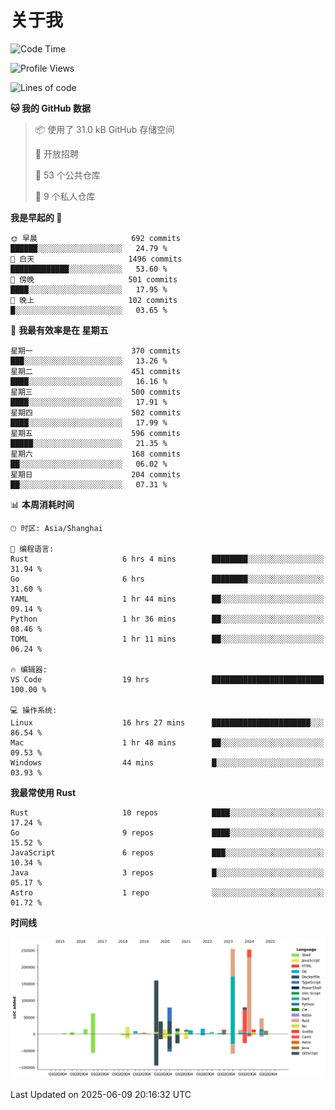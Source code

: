 # 关于我

<!--START_SECTION:waka-->
![Code Time](http://img.shields.io/badge/Code%20Time-3%2C853%20hrs%2042%20mins-blue)

![Profile Views](http://img.shields.io/badge/%E4%B8%AA%E4%BA%BA%E8%B5%84%E6%96%99%E8%A7%82%E7%9C%8B%E6%AC%A1%E6%95%B0-0-blue)

![Lines of code](https://img.shields.io/badge/%E4%BB%8E%E3%80%8CHello%20World%E3%80%8D%E8%B5%B7%E6%88%91%E5%B7%B2%E7%BB%8F%E5%86%99%E4%BA%86-1.1%20million%20%E8%A1%8C%E4%BB%A3%E7%A0%81-blue)

**🐱 我的 GitHub 数据** 

> 📦  使用了 31.0 kB GitHub 存储空间 
 > 
> 💼 开放招聘
 > 
> 📜 53 个公共仓库 
 > 
> 🔑 9 个私人仓库 
 > 
**我是早起的 🐤** 

```text
🌞 早晨                     692 commits         ██████░░░░░░░░░░░░░░░░░░░   24.79 % 
🌆 白天                     1496 commits        █████████████░░░░░░░░░░░░   53.60 % 
🌃 傍晚                     501 commits         ████░░░░░░░░░░░░░░░░░░░░░   17.95 % 
🌙 晚上                     102 commits         █░░░░░░░░░░░░░░░░░░░░░░░░   03.65 % 
```
📅 **我最有效率是在 星期五** 

```text
星期一                      370 commits         ███░░░░░░░░░░░░░░░░░░░░░░   13.26 % 
星期二                      451 commits         ████░░░░░░░░░░░░░░░░░░░░░   16.16 % 
星期三                      500 commits         ████░░░░░░░░░░░░░░░░░░░░░   17.91 % 
星期四                      502 commits         ████░░░░░░░░░░░░░░░░░░░░░   17.99 % 
星期五                      596 commits         █████░░░░░░░░░░░░░░░░░░░░   21.35 % 
星期六                      168 commits         ██░░░░░░░░░░░░░░░░░░░░░░░   06.02 % 
星期日                      204 commits         ██░░░░░░░░░░░░░░░░░░░░░░░   07.31 % 
```


📊 **本周消耗时间** 

```text
🕑︎ 时区: Asia/Shanghai

💬 编程语言: 
Rust                     6 hrs 4 mins        ████████░░░░░░░░░░░░░░░░░   31.94 % 
Go                       6 hrs               ████████░░░░░░░░░░░░░░░░░   31.60 % 
YAML                     1 hr 44 mins        ██░░░░░░░░░░░░░░░░░░░░░░░   09.14 % 
Python                   1 hr 36 mins        ██░░░░░░░░░░░░░░░░░░░░░░░   08.46 % 
TOML                     1 hr 11 mins        ██░░░░░░░░░░░░░░░░░░░░░░░   06.24 % 

🔥 编辑器: 
VS Code                  19 hrs              █████████████████████████   100.00 % 

💻 操作系统: 
Linux                    16 hrs 27 mins      ██████████████████████░░░   86.54 % 
Mac                      1 hr 48 mins        ██░░░░░░░░░░░░░░░░░░░░░░░   09.53 % 
Windows                  44 mins             █░░░░░░░░░░░░░░░░░░░░░░░░   03.93 % 
```

**我最常使用 Rust** 

```text
Rust                     10 repos            ████░░░░░░░░░░░░░░░░░░░░░   17.24 % 
Go                       9 repos             ████░░░░░░░░░░░░░░░░░░░░░   15.52 % 
JavaScript               6 repos             ███░░░░░░░░░░░░░░░░░░░░░░   10.34 % 
Java                     3 repos             █░░░░░░░░░░░░░░░░░░░░░░░░   05.17 % 
Astro                    1 repo              ░░░░░░░░░░░░░░░░░░░░░░░░░   01.72 % 
```



**时间线**

![Lines of Code chart](https://raw.githubusercontent.com/catusax/catusax/master/assets/bar_graph.png)


 Last Updated on 2025-06-09 20:16:32 UTC
<!--END_SECTION:waka-->
